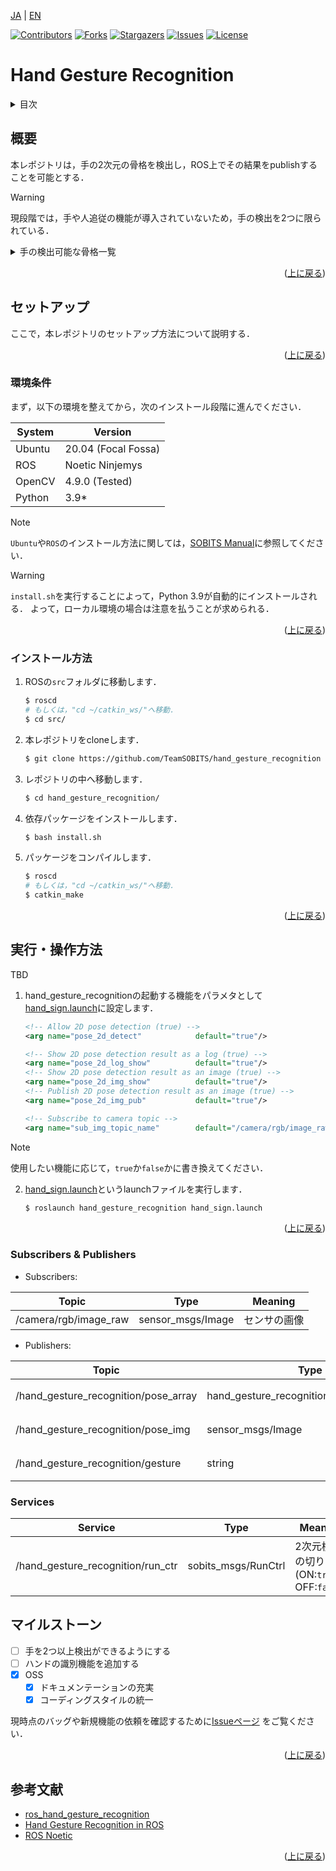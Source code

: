 <a name="readme-top"></a>

[JA](README.md) | [EN](README_en.md)

[![Contributors][contributors-shield]][contributors-url]
[![Forks][forks-shield]][forks-url]
[![Stargazers][stars-shield]][stars-url]
[![Issues][issues-shield]][issues-url]
[![License][license-shield]][license-url]

# Hand Gesture Recognition

<!-- 目次 -->
<details>
  <summary>目次</summary>
  <ol>
    <li>
      <a href="#概要">概要</a>
    </li>
    <li>
      <a href="#環境構築">環境構築</a>
      <ul>
        <li><a href="#環境条件">環境条件</a></li>
        <li><a href="#インストール方法">インストール方法</a></li>
      </ul>
    </li>
    <li>
    　<a href="#実行操作方法">実行・操作方法</a>
    　<a href="#subscribers--publishers">Subscribers and Publishers</a>
    　<a href="#services">Services</a>
    </li>
    <li><a href="#マイルストーン">マイルストーン</a></li>
    <!-- <li><a href="#contributing">Contributing</a></li> -->
    <!-- <li><a href="#license">License</a></li> -->
    <li><a href="#参考文献">参考文献</a></li>
  </ol>
</details>



<!-- レポジトリの概要 -->
## 概要

本レポジトリは，手の2次元の骨格を検出し，ROS上でその結果をpublishすることを可能とする．

> [!WARNING]
> 現段階では，手や人追従の機能が導入されていないため，手の検出を2つに限られている．

<details>
<summary>手の検出可能な骨格一覧</summary>

| ID | Varible | Hand Part
| --- | --- | --- |
| 0  | wrist             | wrist |
| 1  | thumb_cmc         | thumb carpometacarpal |
| 2  | thumb_mcp         | thumb metacarpophalangeal |
| 3  | thumb_ip          | thumb interphalangeal |
| 4  | thumb_tip         | thumb tip |
| 5  | index_finger_mcp  | index finger metacarpophalangeal |
| 6  | index_finger_pip  | index finger proximal inter-phalangeal |
| 7  | index_finger_dip  | index finger distal interphalangeal |
| 8  | index_finger_tip  | index finger tip |
| 9  | middle_finger_mcp | middle finger metacarpophalangeal |
| 10 | middle_finger_pip | middle finger proximal inter-phalangeal |
| 11 | middle_finger_dip | middle finger distal interphalangeal |
| 12 | middle_finger_tip | middle finger tip |
| 13 | ring_finger_mcp   | ring finger metacarpophalangeal |
| 14 | ring_finger_pip   | ring finger proximal inter-phalangeal |
| 15 | ring_finger_dip   | ring finger distal interphalangeal |
| 16 | ring_finger_tip   | ring finger tip |
| 17 | pinky_mcp         | pinky metacarpophalangeal |
| 18 | pinky_pip         | pinky proximal inter-phalangeal |
| 19 | pinky_dip         | pinky distal interphalangeal |
| 20 | pinky_tip         | pinky tip |

![MediaPipe Hand landmark](https://developers.google.com/static/mediapipe/images/solutions/hand-landmarks.png)

</details>

<p align="right">(<a href="#readme-top">上に戻る</a>)</p>


<!-- セットアップ -->
## セットアップ

ここで，本レポジトリのセットアップ方法について説明する．

<p align="right">(<a href="#readme-top">上に戻る</a>)</p>


### 環境条件

まず，以下の環境を整えてから，次のインストール段階に進んでください．

| System  | Version |
| ------------- | ------------- |
| Ubuntu | 20.04 (Focal Fossa) |
| ROS | Noetic Ninjemys |
| OpenCV | 4.9.0 (Tested) |
| Python | 3.9* |

> [!NOTE]
> `Ubuntu`や`ROS`のインストール方法に関しては，[SOBITS Manual](https://github.com/TeamSOBITS/sobits_manual#%E9%96%8B%E7%99%BA%E7%92%B0%E5%A2%83%E3%81%AB%E3%81%A4%E3%81%84%E3%81%A6)に参照してください．

> [!WARNING]
> `install.sh`を実行することによって，Python 3.9が自動的にインストールされる．
よって，ローカル環境の場合は注意を払うことが求められる．

<p align="right">(<a href="#readme-top">上に戻る</a>)</p>


### インストール方法

1. ROSの`src`フォルダに移動します．
   ```sh
   $ roscd
   # もしくは，"cd ~/catkin_ws/"へ移動．
   $ cd src/
   ```
2. 本レポジトリをcloneします．
   ```sh
   $ git clone https://github.com/TeamSOBITS/hand_gesture_recognition
   ```
3. レポジトリの中へ移動します．
   ```sh
   $ cd hand_gesture_recognition/
   ```
4. 依存パッケージをインストールします．
   ```sh
   $ bash install.sh
   ```
5. パッケージをコンパイルします．
   ```sh
   $ roscd
   # もしくは，"cd ~/catkin_ws/"へ移動．
   $ catkin_make
   ```

<p align="right">(<a href="#readme-top">上に戻る</a>)</p>


<!-- 実行・操作方法 -->
## 実行・操作方法

TBD

1. hand_gesture_recognitionの起動する機能をパラメタとして[hand_sign.launch](launch/hand_sign.launch)に設定します．
   ```xml
   <!-- Allow 2D pose detection (true) -->
   <arg name="pose_2d_detect"            default="true"/>

   <!-- Show 2D pose detection result as a log (true) -->
   <arg name="pose_2d_log_show"          default="true"/>
   <!-- Show 2D pose detection result as an image (true) -->
   <arg name="pose_2d_img_show"          default="true"/>
   <!-- Publish 2D pose detection result as an image (true) -->
   <arg name="pose_2d_img_pub"           default="true"/>

   <!-- Subscribe to camera topic -->
   <arg name="sub_img_topic_name"        default="/camera/rgb/image_raw"/>
   ```

> [!NOTE]
> 使用したい機能に応じて，`true`か`false`かに書き換えてください．

2. [hand_sign.launch](launch/hand_sign.launch)というlaunchファイルを実行します．
   ```sh
   $ roslaunch hand_gesture_recognition hand_sign.launch
   ```

<p align="right">(<a href="#readme-top">上に戻る</a>)</p>


### Subscribers & Publishers

- Subscribers:

| Topic | Type | Meaning |
| --- | --- | --- |
| /camera/rgb/image_raw | sensor_msgs/Image | センサの画像 |

- Publishers:

| Topic | Type | Meaning |
| --- | --- | --- |
| /hand_gesture_recognition/pose_array | hand_gesture_recognition/KeyPoint2DArray | 2次元の骨格情報 |
| /hand_gesture_recognition/pose_img   | sensor_msgs/Image                        | 2次元の骨格画像 |
| /hand_gesture_recognition/gesture    | string                                   | ジェスチャー結果  |


### Services

| Service | Type | Meaning |
| --- | --- | --- |
| /hand_gesture_recognition/run_ctr | sobits_msgs/RunCtrl | 2次元検出の切り替え(ON:`true`, OFF:`false`) |


<!-- マイルストーン -->
## マイルストーン

- [ ] 手を2つ以上検出ができるようにする
- [ ] ハンドの識別機能を追加する
- [x] OSS
    - [x] ドキュメンテーションの充実
    - [x] コーディングスタイルの統一

現時点のバッグや新規機能の依頼を確認するために[Issueページ][issues-url] をご覧ください．

<p align="right">(<a href="#readme-top">上に戻る</a>)</p>


<!-- CONTRIBUTING -->
<!-- ## Contributing

Contributions are what make the open source community such an amazing place to learn, inspire, and create. Any contributions you make are **greatly appreciated**.

If you have a suggestion that would make this better, please fork the repo and create a pull request. You can also simply open an issue with the tag "enhancement".
Don't forget to give the project a star! Thanks again!

1. Fork the Project
2. Create your Feature Branch (`git checkout -b feature/AmazingFeature`)
3. Commit your Changes (`git commit -m 'Add some AmazingFeature'`)
4. Push to the Branch (`git push origin feature/AmazingFeature`)
5. Open a Pull Request

<p align="right">(<a href="#readme-top">上に戻る</a>)</p> -->


<!-- LICENSE -->
<!-- ## License

Distributed under the MIT License. See `LICENSE.txt` for more NOTErmation.

<p align="right">(<a href="#readme-top">上に戻る</a>)</p> -->


<!-- 参考文献 -->
## 参考文献

- [ros_hand_gesture_recognition](https://github.com/TrinhNC/ros_hand_gesture_recognition)
- [Hand Gesture Recognition in ROS](https://robodev.blog/hand-gesture-recognition-in-ros)
- [ROS Noetic](http://wiki.ros.org/noetic)

<p align="right">(<a href="#readme-top">上に戻る</a>)</p>



<!-- MARKDOWN LINKS & IMAGES -->
<!-- https://www.markdownguide.org/basic-syntax/#reference-style-links -->
[contributors-shield]: https://img.shields.io/github/contributors/TeamSOBITS/hand_gesture_recognition.svg?style=for-the-badge
[contributors-url]: https://github.com/TeamSOBITS/hand_gesture_recognition/graphs/contributors
[forks-shield]: https://img.shields.io/github/forks/TeamSOBITS/hand_gesture_recognition.svg?style=for-the-badge
[forks-url]: https://github.com/TeamSOBITS/hand_gesture_recognition/network/members
[stars-shield]: https://img.shields.io/github/stars/TeamSOBITS/hand_gesture_recognition.svg?style=for-the-badge
[stars-url]: https://github.com/TeamSOBITS/hand_gesture_recognition/stargazers
[issues-shield]: https://img.shields.io/github/issues/TeamSOBITS/hand_gesture_recognition.svg?style=for-the-badge
[issues-url]: https://github.com/TeamSOBITS/hand_gesture_recognition/issues
[license-shield]: https://img.shields.io/github/license/TeamSOBITS/hand_gesture_recognition.svg?style=for-the-badge
[license-url]: LICENSE